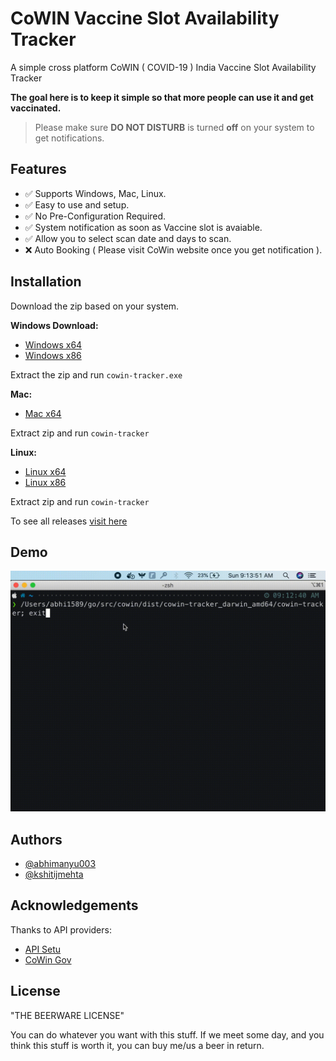 # CoWIN Vaccine Slot Availability Tracker

A simple cross platform CoWIN ( COVID-19 ) India Vaccine Slot Availability Tracker

**The goal here is to keep it simple so that more people can use it and get vaccinated.**

> Please make sure **DO NOT DISTURB** is turned **off** on your system to get notifications.

## Features

- ✅ Supports Windows, Mac, Linux.
- ✅ Easy to use and setup.
- ✅ No Pre-Configuration Required.
- ✅ System notification as soon as Vaccine slot is avaiable.
- ✅ Allow you to select scan date and days to scan.
- ❌ Auto Booking ( Please visit CoWin website once you get notification ).

  
## Installation 

Download the zip based on your system.

**Windows Download:**

* [Windows x64](https://github.com/abhimanyu003/cowin-tracker/releases/download/v0.1.0/cowin-tracker_0.1.0_windows_amd64.zip)
* [Windows x86](https://github.com/abhimanyu003/cowin-tracker/releases/download/v0.1.0/cowin-tracker_0.1.0_windows_386.zip)

Extract the zip and run `cowin-tracker.exe`

**Mac:**

* [Mac x64](https://github.com/abhimanyu003/cowin-tracker/releases/download/v0.1.0/cowin-tracker_0.1.0_darwin_amd64.tar.gz)

Extract zip and run `cowin-tracker`

**Linux:**

* [Linux x64](https://github.com/abhimanyu003/cowin-tracker/releases/download/v0.1.0/cowin-tracker_0.1.0_linux_amd64.tar.gz)
* [Linux x86](https://github.com/abhimanyu003/cowin-tracker/releases/download/v0.1.0/cowin-tracker_0.1.0_linux_386.tar.gz)

Extract zip and run `cowin-tracker`

To see all releases [visit here](https://github.com/abhimanyu003/cowin-tracker/releases)

## Demo

![Demo](demo/demo.gif)

  
## Authors

- [@abhimanyu003](https://www.github.com/abhimanyu003)
- [@kshitijmehta](https://github.com/kshitijmehta)

  
## Acknowledgements

Thanks to API providers:

 - [API Setu](https://apisetu.gov.in/public/api/cowin)
 - [CoWin Gov](https://www.cowin.gov.in/)
  
## License

"THE BEERWARE LICENSE"

You can do whatever you want with this stuff. If we meet some day, and 
you think this stuff is worth it, you can buy me/us a beer in return.

  
